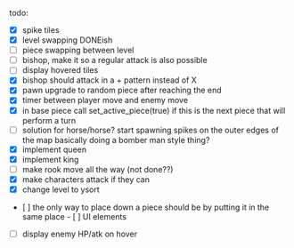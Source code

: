 todo:
- [x] spike tiles
- [x] level swapping DONEish
- [ ] piece swapping between level
- [ ] bishop, make it so a regular attack is also possible
- [ ] display hovered tiles
- [x] bishop should attack in a + pattern instead of X
- [x] pawn upgrade to random piece after reaching the end
- [x] timer between player move and enemy move
- [x] in base piece call set_active_piece(true) if this is the next piece that will perform a turn
- [ ] solution for horse/horse? start spawning spikes on the outer edges of the map basically doing a bomber man style thing?
- [x] implement queen
- [x] implement king
- [ ] make rook move all the way (not done??)
- [x] make characters attack if they can
- [x] change level to ysort
- [ ] the only way to place down a piece should be by putting it in the same place
- [ ] UI elements
- [ ] display enemy HP/atk on hover
